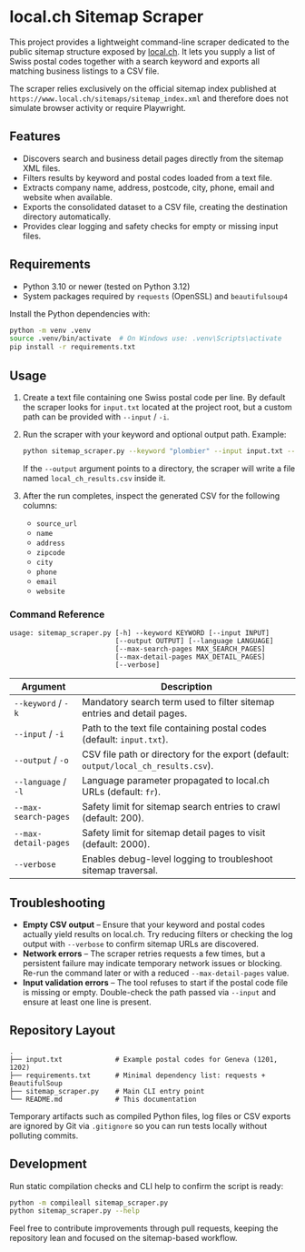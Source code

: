# local.ch Sitemap Scraper

This project provides a lightweight command-line scraper dedicated to the
public sitemap structure exposed by [local.ch](https://www.local.ch/). It
lets you supply a list of Swiss postal codes together with a search keyword
and exports all matching business listings to a CSV file.

The scraper relies exclusively on the official sitemap index published at
`https://www.local.ch/sitemaps/sitemap_index.xml` and therefore does not
simulate browser activity or require Playwright.

## Features

- Discovers search and business detail pages directly from the sitemap XML
  files.
- Filters results by keyword and postal codes loaded from a text file.
- Extracts company name, address, postcode, city, phone, email and website
  when available.
- Exports the consolidated dataset to a CSV file, creating the destination
  directory automatically.
- Provides clear logging and safety checks for empty or missing input files.

## Requirements

- Python 3.10 or newer (tested on Python 3.12)
- System packages required by `requests` (OpenSSL) and `beautifulsoup4`

Install the Python dependencies with:

```bash
python -m venv .venv
source .venv/bin/activate  # On Windows use: .venv\Scripts\activate
pip install -r requirements.txt
```

## Usage

1. Create a text file containing one Swiss postal code per line. By default
   the scraper looks for `input.txt` located at the project root, but a
   custom path can be provided with `--input` / `-i`.
2. Run the scraper with your keyword and optional output path. Example:

   ```bash
   python sitemap_scraper.py --keyword "plombier" --input input.txt --output output/plombiers_geneve.csv
   ```

   If the `--output` argument points to a directory, the scraper will write a
   file named `local_ch_results.csv` inside it.

3. After the run completes, inspect the generated CSV for the following
   columns:

   - `source_url`
   - `name`
   - `address`
   - `zipcode`
   - `city`
   - `phone`
   - `email`
   - `website`

### Command Reference

```
usage: sitemap_scraper.py [-h] --keyword KEYWORD [--input INPUT]
                          [--output OUTPUT] [--language LANGUAGE]
                          [--max-search-pages MAX_SEARCH_PAGES]
                          [--max-detail-pages MAX_DETAIL_PAGES]
                          [--verbose]
```

| Argument | Description |
| --- | --- |
| `--keyword` / `-k` | Mandatory search term used to filter sitemap entries and detail pages. |
| `--input` / `-i` | Path to the text file containing postal codes (default: `input.txt`). |
| `--output` / `-o` | CSV file path or directory for the export (default: `output/local_ch_results.csv`). |
| `--language` / `-l` | Language parameter propagated to local.ch URLs (default: `fr`). |
| `--max-search-pages` | Safety limit for sitemap search entries to crawl (default: 200). |
| `--max-detail-pages` | Safety limit for sitemap detail pages to visit (default: 2000). |
| `--verbose` | Enables debug-level logging to troubleshoot sitemap traversal. |

## Troubleshooting

- **Empty CSV output** – Ensure that your keyword and postal codes actually
  yield results on local.ch. Try reducing filters or checking the log output
  with `--verbose` to confirm sitemap URLs are discovered.
- **Network errors** – The scraper retries requests a few times, but a
  persistent failure may indicate temporary network issues or blocking.
  Re-run the command later or with a reduced `--max-detail-pages` value.
- **Input validation errors** – The tool refuses to start if the postal code
  file is missing or empty. Double-check the path passed via `--input` and
  ensure at least one line is present.

## Repository Layout

```
.
├── input.txt             # Example postal codes for Geneva (1201, 1202)
├── requirements.txt      # Minimal dependency list: requests + BeautifulSoup
├── sitemap_scraper.py    # Main CLI entry point
└── README.md             # This documentation
```

Temporary artifacts such as compiled Python files, log files or CSV exports
are ignored by Git via `.gitignore` so you can run tests locally without
polluting commits.

## Development

Run static compilation checks and CLI help to confirm the script is ready:

```bash
python -m compileall sitemap_scraper.py
python sitemap_scraper.py --help
```

Feel free to contribute improvements through pull requests, keeping the
repository lean and focused on the sitemap-based workflow.
